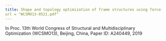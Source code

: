 ```yaml
---
title: Shape and topology optimization of frame structures using force density method 
url = "WCSMO13-0521.pdf"
---
```


In Proc. 13th World Congress of Structural and Multidisciplinary Optimization (WCSMO13), Beijing, China, Paper ID: A240449, 2019
